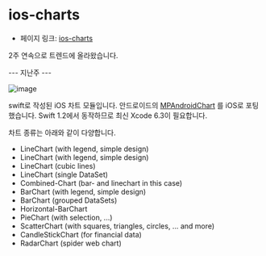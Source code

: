 # ios-charts

- 페이지 링크: [ios-charts](https://github.com/danielgindi/ios-charts)

2주 연속으로 트렌드에 올라왔습니다. 

--- 지난주 ---

![image](https://camo.githubusercontent.com/a9eaa5fc7fb6c1e70b22acd09385055e0f5c4fe7/68747470733a2f2f7261772e6769746875622e636f6d2f5068696c4a61792f4d5043686172742f6d61737465722f73637265656e73686f74732f73696d706c6564657369676e5f6c696e656368617274342e706e67)

swift로 작성된 iOS 차트 모듈입니다. 안드로이드의 [MPAndroidChart](https://github.com/PhilJay/MPAndroidChart) 를 iOS로 포팅했습니다. Swift 1.2에서 동작하므로 최신 Xcode 6.3이 필요합니다. 

차트 종류는 아래와 같이 다양합니다. 

- LineChart (with legend, simple design) 
- LineChart (with legend, simple design) 
- LineChart (cubic lines) 
- LineChart (single DataSet) 
- Combined-Chart (bar- and linechart in this case) 
- BarChart (with legend, simple design)
- BarChart (grouped DataSets)
- Horizontal-BarChart
- PieChart (with selection, ...)
- ScatterChart (with squares, triangles, circles, ... and more)
- CandleStickChart (for financial data)
- RadarChart (spider web chart)

